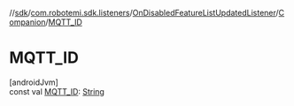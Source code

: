 //[sdk](../../../../index.md)/[com.robotemi.sdk.listeners](../../index.md)/[OnDisabledFeatureListUpdatedListener](../index.md)/[Companion](index.md)/[MQTT_ID](-m-q-t-t_-i-d.md)

# MQTT_ID

[androidJvm]\
const val [MQTT_ID](-m-q-t-t_-i-d.md): [String](https://kotlinlang.org/api/latest/jvm/stdlib/kotlin/-string/index.html)
